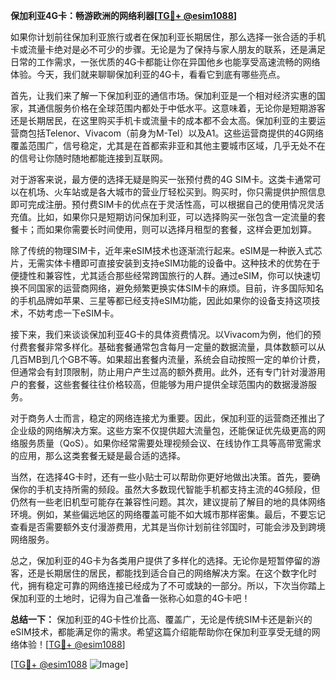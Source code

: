 **保加利亚4G卡：畅游欧洲的网络利器[[TG💪+ @esim1088](https://t.me/s/esim1088)]**

如果你计划前往保加利亚旅行或者在保加利亚长期居住，那么选择一张合适的手机卡或流量卡绝对是必不可少的步骤。无论是为了保持与家人朋友的联系，还是满足日常的工作需求，一张优质的4G卡都能让你在异国他乡也能享受高速流畅的网络体验。今天，我们就来聊聊保加利亚的4G卡，看看它到底有哪些亮点。

首先，让我们来了解一下保加利亚的通信市场。保加利亚是一个相对经济实惠的国家，其通信服务价格在全球范围内都处于中低水平。这意味着，无论你是短期游客还是长期居民，在这里购买手机卡或流量卡的成本都不会太高。保加利亚的主要运营商包括Telenor、Vivacom（前身为M-Tel）以及A1。这些运营商提供的4G网络覆盖范围广，信号稳定，尤其是在首都索非亚和其他主要城市区域，几乎无处不在的信号让你随时随地都能连接到互联网。

对于游客来说，最方便的选择无疑是购买一张预付费的4G SIM卡。这类卡通常可以在机场、火车站或是各大城市的营业厅轻松买到。购买时，你只需提供护照信息即可完成注册。预付费SIM卡的优点在于灵活性高，可以根据自己的使用情况灵活充值。比如，如果你只是短期访问保加利亚，可以选择购买一张包含一定流量的套餐卡；而如果你需要长时间使用，则可以选择月租型的套餐，这样会更加划算。

除了传统的物理SIM卡，近年来eSIM技术也逐渐流行起来。eSIM是一种嵌入式芯片，无需实体卡槽即可直接安装到支持eSIM功能的设备中。这种技术的优势在于便捷性和兼容性，尤其适合那些经常跨国旅行的人群。通过eSIM，你可以快速切换不同国家的运营商网络，避免频繁更换实体SIM卡的麻烦。目前，许多国际知名的手机品牌如苹果、三星等都已经支持eSIM功能，因此如果你的设备支持这项技术，不妨考虑一下eSIM卡。

接下来，我们来谈谈保加利亚4G卡的具体资费情况。以Vivacom为例，他们的预付费套餐非常多样化。基础套餐通常包含每月一定量的数据流量，具体数额可以从几百MB到几个GB不等。如果超出套餐内流量，系统会自动按照一定的单价计费，但通常会有封顶限制，防止用户产生过高的额外费用。此外，还有专门针对漫游用户的套餐，这些套餐往往价格较高，但能够为用户提供全球范围内的数据漫游服务。

对于商务人士而言，稳定的网络连接尤为重要。因此，保加利亚的运营商还推出了企业级的网络解决方案。这些方案不仅提供超大流量包，还能保证优先级更高的网络服务质量（QoS）。如果你经常需要处理视频会议、在线协作工具等高带宽需求的应用，那么这类套餐无疑是最合适的选择。

当然，在选择4G卡时，还有一些小贴士可以帮助你更好地做出决策。首先，要确保你的手机支持所需的频段。虽然大多数现代智能手机都支持主流的4G频段，但仍然有一些老旧机型可能存在兼容性问题。其次，建议提前了解目的地的具体网络环境。例如，某些偏远地区的网络覆盖可能不如大城市那样密集。最后，不要忘记查看是否需要额外支付漫游费用，尤其是当你计划前往邻国时，可能会涉及到跨境网络服务。

总之，保加利亚的4G卡为各类用户提供了多样化的选择。无论你是短暂停留的游客，还是长期居住的居民，都能找到适合自己的网络解决方案。在这个数字化时代，拥有稳定可靠的网络连接已经成为了不可或缺的一部分。所以，下次当你踏上保加利亚的土地时，记得为自己准备一张称心如意的4G卡吧！

**总结一下：** 保加利亚的4G卡性价比高、覆盖广，无论是传统SIM卡还是新兴的eSIM技术，都能满足你的需求。希望这篇介绍能帮助你在保加利亚享受无缝的网络体验！[[TG💪+ @esim1088](https://t.me/s/esim1088)]

[[TG💪+ @esim1088](https://t.me/s/esim1088) ![Image](https://i.postimg.cc/4NQfJmqS/Snipaste-2025-05-13-00-14-12.png)]